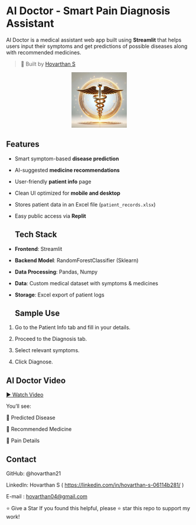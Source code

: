 #  AI Doctor - Smart Pain Diagnosis Assistant

AI Doctor is a medical assistant web app built using **Streamlit** that helps users input their symptoms and get predictions of possible diseases along with recommended medicines.

> 🚀 Built by [Hovarthan S](https://github.com/hovarthan21)

<p align="center">
  <img src="doctor.jpg" width="150" alt="AI Doctor Logo" />
</p>



##  Features

- Smart symptom-based **disease prediction**
- AI-suggested **medicine recommendations**
- User-friendly **patient info** page
- Clean UI optimized for **mobile and desktop**
- Stores patient data in an Excel file (`patient_records.xlsx`)
- Easy public access via **Replit**

  ##  Tech Stack

- **Frontend**: Streamlit
- **Backend Model**: RandomForestClassifier (Sklearn)
- **Data Processing**: Pandas, Numpy
- **Data**: Custom medical dataset with symptoms & medicines
- **Storage**: Excel export of patient logs

  ## Sample Use
 1. Go to the Patient Info tab and fill in your details.

 2. Proceed to the Diagnosis tab.

 3. Select relevant symptoms.

 4. Click Diagnose.

## AI Doctor Video

[▶ Watch Video](https://drive.google.com/file/d/10EzoKsvOcUnVbKh4_xUgTNsmn81ZNhCd/view?usp=sharing)


You’ll see:

🧬 Predicted Disease

💊 Recommended Medicine

📍 Pain Details

## Contact

GitHub: @hovarthan21

LinkedIn: Hovarthan S ( https://linkedin.com/in/hovarthan-s-06114b281/ )

E-mail : hovarthan04@gmail.com

⭐ Give a Star
If you found this helpful, please ⭐ star this repo to support my work!

